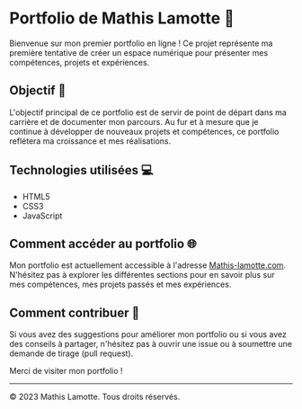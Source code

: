# Portfolio de Mathis Lamotte 🌟

Bienvenue sur mon premier portfolio en ligne ! Ce projet représente ma première tentative de créer un espace numérique pour présenter mes compétences, projets et expériences.

## Objectif 🚀

L'objectif principal de ce portfolio est de servir de point de départ dans ma carrière et de documenter mon parcours. Au fur et à mesure que je continue à développer de nouveaux projets et compétences, ce portfolio reflétera ma croissance et mes réalisations.

## Technologies utilisées 💻

- HTML5
- CSS3
- JavaScript

## Comment accéder au portfolio 🌐

Mon portfolio est actuellement accessible à l'adresse [Mathis-lamotte.com](https://Mathis-lamotte.com). N'hésitez pas à explorer les différentes sections pour en savoir plus sur mes compétences, mes projets passés et mes expériences.

## Comment contribuer 🤝

Si vous avez des suggestions pour améliorer mon portfolio ou si vous avez des conseils à partager, n'hésitez pas à ouvrir une issue ou à soumettre une demande de tirage (pull request).

Merci de visiter mon portfolio !

---
© 2023 Mathis Lamotte. Tous droits réservés.
